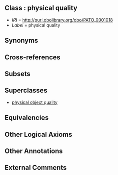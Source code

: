 
## Class : physical quality

 * *IRI* = http://purl.obolibrary.org/obo/PATO_0001018
 * *Label* = physical quality

## Synonyms


## Cross-references


## Subsets


## Superclasses

 * [physical object quality](../../PATO/41/PATO_0001241.md)

## Equivalencies


## Other Logical Axioms


## Other Annotations


## External Comments

